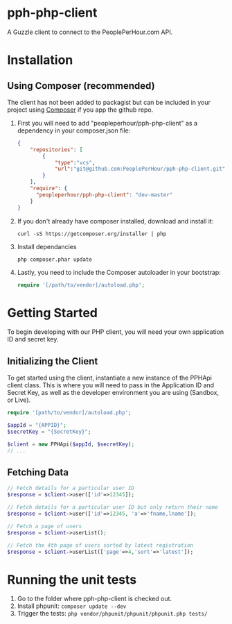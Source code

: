 pph-php-client
==============

A Guzzle client to connect to the PeoplePerHour.com API.

Installation
============

Using Composer (recommended)
----------------------------

The client has not been added to packagist but can be included in your project using [Composer](http://getcomposer.org/) if you app the github repo.

1. First you will need to add "peopleperhour/pph-php-client" as a dependency in your composer.json file:
    ```json
    {
        "repositories": [
            {
                "type":"vcs",
                "url":"git@github.com:PeoplePerHour/pph-php-client.git"
            }
        ],
        "require": {
          "peopleperhour/pph-php-client": "dev-master"
        }
    }
    ```

2. If you don't already have composer installed, download and install it:

    ```Batchfile
    curl -sS https://getcomposer.org/installer | php
    ```

3. Install dependancies

    ```Batchfile
    php composer.phar update
    ```

4. Lastly, you need to include the Composer autoloader in your bootstrap:

    ```php
    require '[/path/to/vendor]/autoload.php';
    ```

Getting Started
===============

To begin developing with our PHP client, you will need your own application ID and secret key.


Initializing the Client
-----------------------

To get started using the client, instantiate a new instance of the PPHApi client class.
This is where you will need to pass in the Application ID and Secret Key, as well as the developer environment you are using (Sandbox, or Live).

```php
require '[path/to/vendor]/autoload.php';

$appId = "{APPID}";
$secretKey = "{SecretKey}";

$client = new PPHApi($appId, $secretKey);
// ...
```

Fetching Data
-------------

```php
// Fetch details for a particular user ID
$response = $client->user(['id'=>12345]);

// Fetch details for a particular user ID but only return their name
$response = $client->user(['id'=>12345, 'a'=>'fname,lname']);

// Fetch a page of users
$response = $client->userList();

// Fetch the 4th page of users sorted by latest registration
$response = $client->userList(['page'=>4,'sort'=>'latest']);
```

Running the unit tests
======================

 1. Go to the folder where pph-php-client is checked out.
 1. Install phpunit: `composer update --dev`
 1. Trigger the tests: `php vendor/phpunit/phpunit/phpunit.php tests/`
